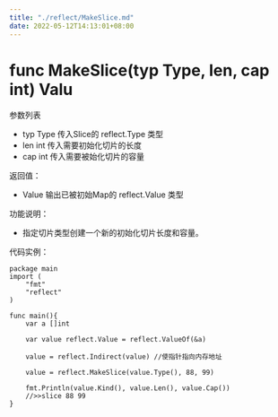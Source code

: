 ```yaml
---
title: "./reflect/MakeSlice.md"
date: 2022-05-12T14:13:01+08:00
---
```

# func MakeSlice(typ Type, len, cap int) Valu

参数列表

- typ Type 传入Slice的 reflect.Type 类型
- len int 传入需要初始化切片的长度
- cap int 传入需要被始化切片的容量

返回值：

- Value 输出已被初始Map的 reflect.Value 类型

功能说明：

- 指定切片类型创建一个新的初始化切片长度和容量。

代码实例：
	
	package main
	import (
		"fmt"
		"reflect"
	)
	
	func main(){
		var a []int
		
		var value reflect.Value = reflect.ValueOf(&a)
		
		value = reflect.Indirect(value) //使指针指向内存地址
		
		value = reflect.MakeSlice(value.Type(), 88, 99)
		
		fmt.Println(value.Kind(), value.Len(), value.Cap())
		//>>slice 88 99
	}
